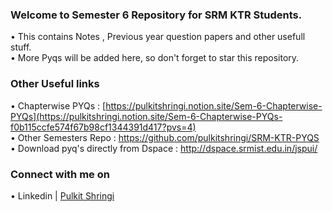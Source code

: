 
### Welcome to Semester 6 Repository for SRM KTR Students.
• This contains Notes , Previous year question papers and other usefull stuff.<br>
• More Pyqs will be added here, so don't forget to star this repository.
### Other Useful links 
• Chapterwise PYQs : [https://pulkitshringi.notion.site/Sem-6-Chapterwise-PYQs](https://pulkitshringi.notion.site/Sem-6-Chapterwise-PYQs-f0b115ccfe574f67b98cf1344391d417?pvs=4) \
• Other Semesters Repo : https://github.com/pulkitshringi/SRM-KTR-PYQS \
• Download pyq's directly from Dspace : http://dspace.srmist.edu.in/jspui/
### Connect with me on
• Linkedin | [Pulkit Shringi](https://www.linkedin.com/in/pulkitshringi/)
